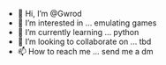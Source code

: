 - 👋 Hi, I’m @Gwrod
- 👀 I’m interested in ... emulating games
- 🌱 I’m currently learning ... python
- 💞️ I’m looking to collaborate on ... tbd
- 📫 How to reach me ... send me a dm

<!---
Gwrod/Gwrod is a ✨ special ✨ repository because its `README.md` (this file) appears on your GitHub profile.
You can click the Preview link to take a look at your changes.
--->
